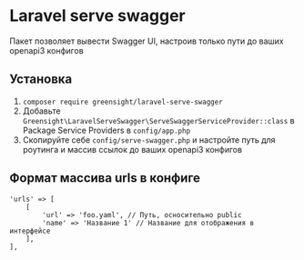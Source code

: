 # Laravel serve swagger

Пакет позволяет вывести Swagger UI, настроив только пути до ваших openapi3 конфигов

## Установка

1. `composer require greensight/laravel-serve-swagger`
2. Добавьте `Greensight\LaravelServeSwagger\ServeSwaggerServiceProvider::class` в Package Service Providers в `config/app.php`
3. Скопируйте себе `config/serve-swagger.php` и настройте путь для роутинга и массив ссылок до ваших openapi3 конфигов

## Формат массива urls в конфиге 

```
'urls' => [
    [
        'url' => 'foo.yaml', // Путь, осносительно public
        'name' => 'Название 1' // Название для отображения в интерфейсе
    ],
],
```
